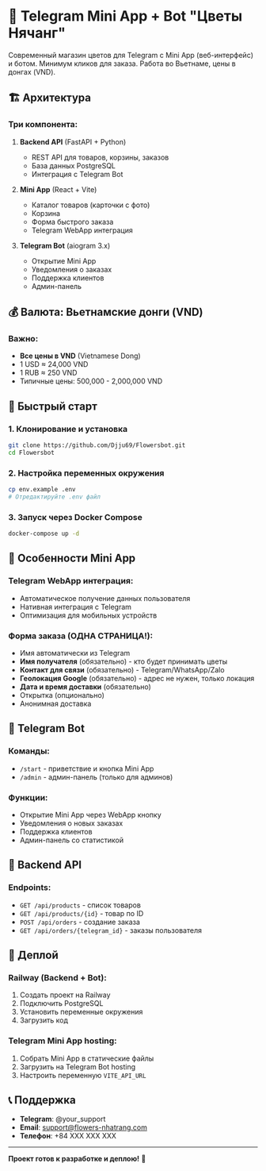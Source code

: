 # 🌸 Telegram Mini App + Bot "Цветы Нячанг"

Современный магазин цветов для Telegram с Mini App (веб-интерфейс) и ботом. Минимум кликов для заказа. Работа во Вьетнаме, цены в донгах (VND).

## 🏗️ Архитектура

### Три компонента:

1. **Backend API** (FastAPI + Python)
   - REST API для товаров, корзины, заказов
   - База данных PostgreSQL
   - Интеграция с Telegram Bot

2. **Mini App** (React + Vite)
   - Каталог товаров (карточки с фото)
   - Корзина
   - Форма быстрого заказа
   - Telegram WebApp интеграция

3. **Telegram Bot** (aiogram 3.x)
   - Открытие Mini App
   - Уведомления о заказах
   - Поддержка клиентов
   - Админ-панель

## 💰 Валюта: Вьетнамские донги (VND)

### Важно:
- **Все цены в VND** (Vietnamese Dong)
- 1 USD ≈ 24,000 VND
- 1 RUB ≈ 250 VND
- Типичные цены: 500,000 - 2,000,000 VND

## 🚀 Быстрый старт

### 1. Клонирование и установка
```bash
git clone https://github.com/Djju69/Flowersbot.git
cd Flowersbot
```

### 2. Настройка переменных окружения
```bash
cp env.example .env
# Отредактируйте .env файл
```

### 3. Запуск через Docker Compose
```bash
docker-compose up -d
```

## 📱 Особенности Mini App

### Telegram WebApp интеграция:
- Автоматическое получение данных пользователя
- Нативная интеграция с Telegram
- Оптимизация для мобильных устройств

### Форма заказа (ОДНА СТРАНИЦА!):
- Имя автоматически из Telegram
- **Имя получателя** (обязательно) - кто будет принимать цветы
- **Контакт для связи** (обязательно) - Telegram/WhatsApp/Zalo
- **Геолокация Google** (обязательно) - адрес не нужен, только локация
- **Дата и время доставки** (обязательно)
- Открытка (опционально)
- Анонимная доставка

## 🤖 Telegram Bot

### Команды:
- `/start` - приветствие и кнопка Mini App
- `/admin` - админ-панель (только для админов)

### Функции:
- Открытие Mini App через WebApp кнопку
- Уведомления о новых заказах
- Поддержка клиентов
- Админ-панель со статистикой

## 🔌 Backend API

### Endpoints:
- `GET /api/products` - список товаров
- `GET /api/products/{id}` - товар по ID
- `POST /api/orders` - создание заказа
- `GET /api/orders/{telegram_id}` - заказы пользователя

## 🚀 Деплой

### Railway (Backend + Bot):
1. Создать проект на Railway
2. Подключить PostgreSQL
3. Установить переменные окружения
4. Загрузить код

### Telegram Mini App hosting:
1. Собрать Mini App в статические файлы
2. Загрузить на Telegram Bot hosting
3. Настроить переменную `VITE_API_URL`

## 📞 Поддержка

- **Telegram**: @your_support
- **Email**: support@flowers-nhatrang.com
- **Телефон**: +84 XXX XXX XXX

---

**Проект готов к разработке и деплою!** 🚀
